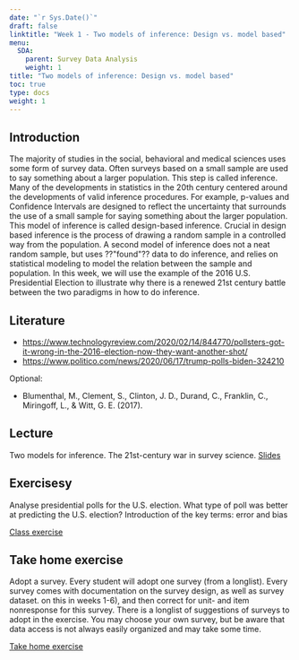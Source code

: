 ```yaml
---
date: "`r Sys.Date()`"
draft: false
linktitle: "Week 1 - Two models of inference: Design vs. model based"
menu:
  SDA:
    parent: Survey Data Analysis
    weight: 1
title: "Two models of inference: Design vs. model based"
toc: true
type: docs
weight: 1
---
```


## Introduction

The majority of studies in the social, behavioral and medical sciences uses some form of survey data. Often surveys based on a small sample are used to say something about a larger population. This step is called inference. Many of the developments in statistics in the 20th century centered around the developments of valid inference procedures. For example, p-values and Confidence Intervals are designed to reflect the uncertainty that surrounds the use of a small sample for saying something about the larger population. This model of inference is called design-based inference. Crucial in design based inference is the process of drawing a random sample in a controlled way from the population. A second model of inference does not a neat random sample, but uses ??"found"?? data to do inference, and relies on statistical modeling to model the relation between the sample and population. In this week, we will use the example of the 2016 U.S. Presidential Election to illustrate why there is a renewed 21st century battle between the two paradigms in how to do inference.

## Literature

- https://www.technologyreview.com/2020/02/14/844770/pollsters-got-it-wrong-in-the-2016-election-now-they-want-another-shot/
- https://www.politico.com/news/2020/06/17/trump-polls-biden-324210

Optional:
- Blumenthal, M., Clement, S., Clinton, J. D., Durand, C., Franklin, C., Miringoff, L., & Witt, G. E. (2017). 

## Lecture
Two models for inference. The 21st-century war in survey science.
[Slides](/files/SDA/week1/lecture_week_1.pdf)

## Exercisesy
Analyse presidential polls for the U.S. election. What type of poll was better at predicting the U.S. election? Introduction of the key terms: error and bias

[Class exercise](/files/SDA/week1/class_exercise_week_1.pdf)

## Take home exercise
Adopt a survey. Every student will adopt one survey (from a longlist). Every survey comes with documentation on the survey design, as well as survey dataset. on this in weeks 1-6), and then correct for unit- and item nonresponse for this survey. 
There is a longlist of suggestions of surveys to adopt in the exercise. You may choose your own survey, but be aware that data access is not always easily organized and may take some time.

[Take home exercise](/files/SDA/week1/take_home_exercise_week_1.pdf)

